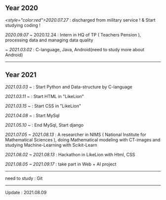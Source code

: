 ## Year 2020

<i><style="color:red">2020.07.27</style></i> : discharged from military service ! & Start studying coding !

<i>2020.09.07</i> ~ 2020.12.24 : Intern in HQ of TP ( Teachers Pension ), processing data and managing data quality

<i>~ 2021.03.02</i> : C-language, Java, Android(need to study more about Android)

---------
## Year 2021

<i>2021.03.03 ~</i> : Start Python and Data-structure by C-language

<i>2021.03.11 ~</i> : Start HTML in "LikeLion"

<i>2021.03.15 ~</i> : Start CSS in "LikeLion"

<i>2021.04.08 ~</i> : Start MySql

<i>2021.05.10 ~</i> : End MySql, Start django

<i>2021.07.05 ~ 2021.08.13</i> : A researcher in NIMS ( National Institute for Mathematical Sciences ), 
                          doing Mathematical modeling with CT-images and studying Machine-Learning with Scikit-Learn

<i>2021.08.02 ~ 2021.08.13</i> : Hackathon in LikeLion with Html, CSS

<i>2021.08.05 ~ 2021.09.17</i> : take part in Web + AI project

---------

need to study : Git

---------
Update : 2021.08.09
